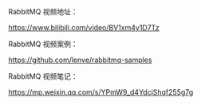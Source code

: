 RabbitMQ 视频地址：

https://www.bilibili.com/video/BV1xm4y1D7Tz

RabbitMQ 视频案例：

https://github.com/lenve/rabbitmq-samples

RabbitMQ 视频笔记：

https://mp.weixin.qq.com/s/YPmW9_d4YdcjShqf255g7g

